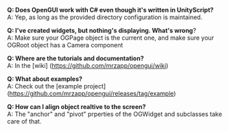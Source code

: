 **Q: Does OpenGUI work with C# even though it's written in UnityScript?**  
A: Yep, as long as the provided directory configuration is maintained.

**Q: I've created widgets, but nothing's displaying. What's wrong**?  
A: Make sure your OGPage object is the current one, and make sure your OGRoot object has a Camera component

**Q: Where are the tutorials and documentation?**  
A: In the [wiki] (https://github.com/mrzapp/opengui/wiki)  

**Q: What about examples?**  
A: Check out the [example project] (https://github.com/mrzapp/opengui/releases/tag/example)

**Q: How can I align object realtive to the screen?**  
A: The "anchor" and "pivot" prperties of the OGWidget and subclasses take care of that.
